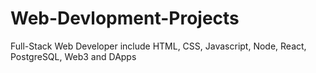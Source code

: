 # Web-Devlopment-Projects
 Full-Stack Web Developer include HTML, CSS, Javascript, Node, React, PostgreSQL, Web3 and DApps
